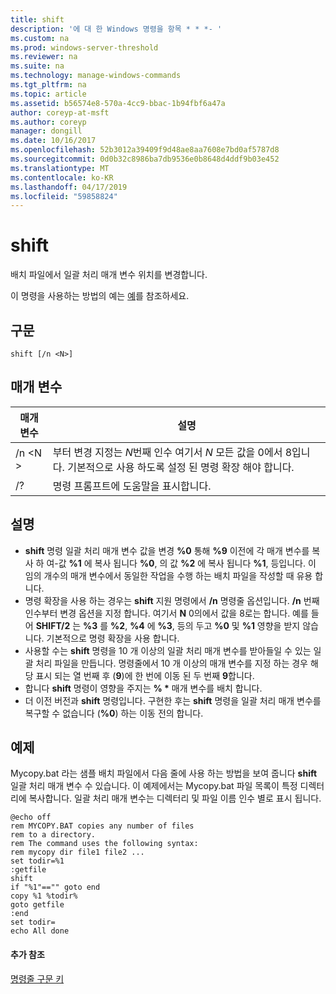 ```yaml
---
title: shift
description: '에 대 한 Windows 명령을 항목 * * *- '
ms.custom: na
ms.prod: windows-server-threshold
ms.reviewer: na
ms.suite: na
ms.technology: manage-windows-commands
ms.tgt_pltfrm: na
ms.topic: article
ms.assetid: b56574e8-570a-4cc9-bbac-1b94fbf6a47a
author: coreyp-at-msft
ms.author: coreyp
manager: dongill
ms.date: 10/16/2017
ms.openlocfilehash: 52b3012a39409f9d48ae8aa7608e7bd0af5787d8
ms.sourcegitcommit: 0d0b32c8986ba7db9536e0b8648d4ddf9b03e452
ms.translationtype: MT
ms.contentlocale: ko-KR
ms.lasthandoff: 04/17/2019
ms.locfileid: "59858824"
---
```

# <a name="shift"></a>shift



배치 파일에서 일괄 처리 매개 변수 위치를 변경합니다.

이 명령을 사용하는 방법의 예는 [예](#BKMK_examples)를 참조하세요.

## <a name="syntax"></a>구문

```
shift [/n <N>]
```

## <a name="parameters"></a>매개 변수

|매개 변수|설명|
|---------|-----------|
|/n \<N >|부터 변경 지정는 *N*번째 인수 여기서 *N* 모든 값을 0에서 8입니다. 기본적으로 사용 하도록 설정 된 명령 확장 해야 합니다.|
|/?|명령 프롬프트에 도움말을 표시합니다.|

## <a name="remarks"></a>설명

-   **shift** 명령 일괄 처리 매개 변수 값을 변경 **%0** 통해 **%9** 이전에 각 매개 변수를 복사 하 여-값 **%1** 에 복사 됩니다 **%0**, 의 값 **%2** 에 복사 됩니다 **%1**, 등입니다. 이 임의 개수의 매개 변수에서 동일한 작업을 수행 하는 배치 파일을 작성할 때 유용 합니다.
-   명령 확장을 사용 하는 경우는 **shift** 지원 명령에서 **/n** 명령줄 옵션입니다. **/n** 번째 인수부터 변경 옵션을 지정 합니다. 여기서 **N** 0의에서 값을 8로는 합니다. 예를 들어 **SHIFT/2** 는 **%3** 를 **%2**, **%4** 에 **%3**, 등의 두고 **%0** 및 **%1** 영향을 받지 않습니다. 기본적으로 명령 확장을 사용 합니다.
-   사용할 수는 **shift** 명령을 10 개 이상의 일괄 처리 매개 변수를 받아들일 수 있는 일괄 처리 파일을 만듭니다. 명령줄에서 10 개 이상의 매개 변수를 지정 하는 경우 해당 표시 되는 열 번째 후 (**9**)에 한 번에 이동 된 두 번째 **9**합니다.
-   합니다 **shift** 명령이 영향을 주지는 **% \*** 매개 변수를 배치 합니다.
-   더 이전 버전과 **shift** 명령입니다. 구현한 후는 **shift** 명령을 일괄 처리 매개 변수를 복구할 수 없습니다 (**%0**) 하는 이동 전의 합니다.

## <a name="BKMK_examples"></a>예제

Mycopy.bat 라는 샘플 배치 파일에서 다음 줄에 사용 하는 방법을 보여 줍니다 **shift** 일괄 처리 매개 변수 수 있습니다. 이 예제에서는 Mycopy.bat 파일 목록이 특정 디렉터리에 복사합니다. 일괄 처리 매개 변수는 디렉터리 및 파일 이름 인수 별로 표시 됩니다.
```
@echo off 
rem MYCOPY.BAT copies any number of files
rem to a directory.
rem The command uses the following syntax:
rem mycopy dir file1 file2 ... 
set todir=%1
:getfile
shift
if "%1"=="" goto end
copy %1 %todir%
goto getfile
:end
set todir=
echo All done
```

#### <a name="additional-references"></a>추가 참조

[명령줄 구문 키](command-line-syntax-key.md)